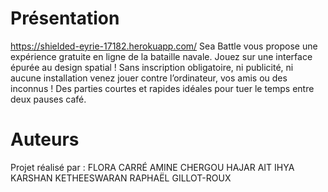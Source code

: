 # Présentation

https://shielded-eyrie-17182.herokuapp.com/
Sea Battle vous propose une expérience gratuite en ligne de la bataille navale. Jouez sur une
interface épurée au design spatial ! Sans inscription obligatoire, ni publicité, ni aucune installation
venez jouer contre l’ordinateur, vos amis ou des inconnus ! Des parties courtes et rapides idéales
pour tuer le temps entre deux pauses café.

# Auteurs
Projet réalisé par :
FLORA CARRÉ
AMINE CHERGOU
HAJAR AIT IHYA
KARSHAN KETHEESWARAN
RAPHAËL GILLOT-ROUX

